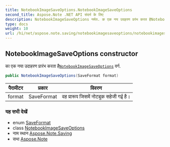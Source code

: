```yaml
---
title: NotebookImageSaveOptions.NotebookImageSaveOptions
second_title: Aspose.Note .NET API संदर्भ के लिए
description: NotebookImageSaveOptions नर्मत. क एक नय उदहरण प्ररंभ करत हैNotebookImageSaveOptions वर्ग.
type: docs
weight: 10
url: /hi/net/aspose.note.saving/notebookimagesaveoptions/notebookimagesaveoptions/
---
```

## NotebookImageSaveOptions constructor

का एक नया उदाहरण प्रारंभ करता है[`NotebookImageSaveOptions`](../) वर्ग.

```csharp
public NotebookImageSaveOptions(SaveFormat format)
```

| पैरामीटर | प्रकार | विवरण |
| --- | --- | --- |
| format | SaveFormat | वह प्रारूप जिसमें नोटबुक सहेजी गई है। |

### यह सभी देखें

* enum [SaveFormat](../../../aspose.note/saveformat/)
* class [NotebookImageSaveOptions](../)
* नाम स्थान [Aspose.Note.Saving](../../notebookimagesaveoptions/)
* सभा [Aspose.Note](../../../)


